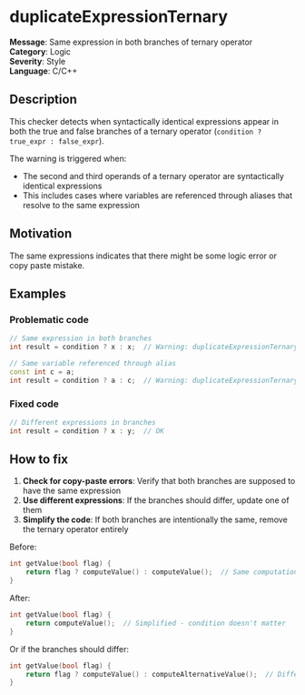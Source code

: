 # duplicateExpressionTernary

**Message**: Same expression in both branches of ternary operator<br/>
**Category**: Logic<br/>
**Severity**: Style<br/>
**Language**: C/C++

## Description

This checker detects when syntactically identical expressions appear in both the true and false branches of a ternary operator (`condition ? true_expr : false_expr`).

The warning is triggered when:
- The second and third operands of a ternary operator are syntactically identical expressions
- This includes cases where variables are referenced through aliases that resolve to the same expression

## Motivation

The same expressions indicates that there might be some logic error or copy paste mistake.

## Examples

### Problematic code

```cpp
// Same expression in both branches
int result = condition ? x : x;  // Warning: duplicateExpressionTernary

// Same variable referenced through alias
const int c = a;
int result = condition ? a : c;  // Warning: duplicateExpressionTernary
```

### Fixed code

```cpp
// Different expressions in branches
int result = condition ? x : y;  // OK
```

## How to fix

1. **Check for copy-paste errors**: Verify that both branches are supposed to have the same expression
2. **Use different expressions**: If the branches should differ, update one of them
3. **Simplify the code**: If both branches are intentionally the same, remove the ternary operator entirely

Before:
```cpp
int getValue(bool flag) {
    return flag ? computeValue() : computeValue();  // Same computation in both branches
}
```

After:
```cpp
int getValue(bool flag) {
    return computeValue();  // Simplified - condition doesn't matter
}
```

Or if the branches should differ:
```cpp
int getValue(bool flag) {
    return flag ? computeValue() : computeAlternativeValue();  // Different computations
}
```
